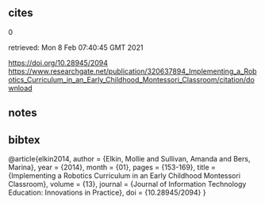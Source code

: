 ## cites
0

retrieved: Mon  8 Feb 07:40:45 GMT 2021

https://doi.org/10.28945/2094
https://www.researchgate.net/publication/320637894_Implementing_a_Robotics_Curriculum_in_an_Early_Childhood_Montessori_Classroom/citation/download



## notes


## bibtex

@article{elkin2014,
author = {Elkin, Mollie and Sullivan, Amanda and Bers, Marina},
year = {2014},
month = {01},
pages = {153-169},
title = {Implementing a Robotics Curriculum in an Early Childhood Montessori Classroom},
volume = {13},
journal = {Journal of Information Technology Education: Innovations in Practice},
doi = {10.28945/2094}
}
